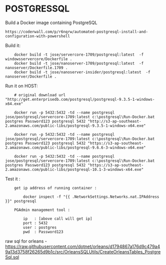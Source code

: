 # POSTGRESSQL

Build a Docker image containing PostgreSQL

    https://coderwall.com/p/r6nqrw/automated-postgresql-install-and-configuration-with-powershell


Build it:

```
    docker build -t jose/servercore-1709/postgresql:latest  -f windowsservercore/Dockerfile .
    docker build -t jose/nanoserver-1709/postgresql:latest  -f nanoserver/Dockerfile.1709 .
    docker build -t jose/nanoserver-insider/postgresql:latest  -f nanoserver/Dockerfile .
```


Run it on HOST:

```
    # original download url "http://get.enterprisedb.com/postgresql/postgresql-9.3.5-1-windows-x64.exe"

    docker run -p 5432:5432 -td --name postgresql jose/postgresql/servercore-1709:latest c:\postgresql\Run-Docker.bat postgres Password123 postgresql 5432 "http://s3-ap-southeast-2.amazonaws.com/public-libs/postgresql-9.3.5-1-windows-x64.exe"

    docker run -p 5432:5432 -td --name postgresql jose/postgresql/servercore-1709:latest c:\postgresql\Run-Docker.bat postgres Password123 postgresql 5432 "https://s3-ap-southeast-2.amazonaws.com/public-libs/postgresql-9.6.6-3-windows-x64.exe"

    docker run -p 5432:5432 -td --name postgresql jose/postgresql/servercore-1709:latest c:\postgresql\Run-Docker.bat postgres Password123 postgresql 5432 "https://s3-ap-southeast-2.amazonaws.com/public-libs/postgresql-10.1-3-windows-x64.exe"

```

Test it :

```
    get ip address of running container :  

        docker inspect -f "{{ .NetworkSettings.Networks.nat.IPAddress }}" postgresql

    PGAdmin management tool :

        ip   : [above call will get ip]
        port : 5432
        user : postgres
        pwd  : Password123

```



raw sql for orleans - https://raw.githubusercontent.com/dotnet/orleans/d1794867a176d9c479a49a13d3758f26265d9b1c/src/OrleansSQLUtils/CreateOrleansTables_PostgreSql.sql